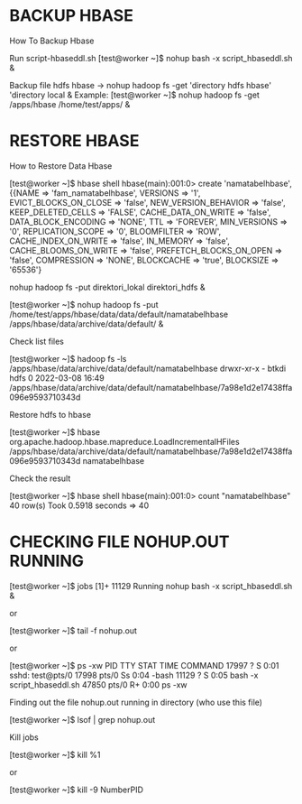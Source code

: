 # BACKUP HBASE
How To Backup Hbase

Run script-hbaseddl.sh
  [test@worker ~]$ nohup bash -x script_hbaseddl.sh &
 
Backup file hdfs hbase -> nohup hadoop fs -get 'directory hdfs hbase' 'directory local &
Example:
  [test@worker ~]$ nohup hadoop fs -get /apps/hbase /home/test/apps/ &
  
# RESTORE HBASE
How to Restore Data Hbase

  [test@worker ~]$ hbase shell
  hbase(main):001:0> create 'namatabelhbase',{{NAME => 'fam_namatabelhbase', VERSIONS => '1', EVICT_BLOCKS_ON_CLOSE => 'false', NEW_VERSION_BEHAVIOR => 'false',     KEEP_DELETED_CELLS => 'FALSE', CACHE_DATA_ON_WRITE => 'false', DATA_BLOCK_ENCODING => 'NONE', TTL => 'FOREVER', MIN_VERSIONS => '0', REPLICATION_SCOPE => '0', BLOOMFILTER => 'ROW', CACHE_INDEX_ON_WRITE => 'false', IN_MEMORY => 'false', CACHE_BLOOMS_ON_WRITE => 'false', PREFETCH_BLOCKS_ON_OPEN => 'false', COMPRESSION => 'NONE', BLOCKCACHE => 'true', BLOCKSIZE => '65536'}

nohup hadoop fs -put direktori_lokal direktori_hdfs &
  
  [test@worker ~]$ nohup hadoop fs -put /home/test/apps/hbase/data/data/default/namatabelhbase /apps/hbase/data/archive/data/default/ &

Check list files
  
  [test@worker ~]$ hadoop fs -ls /apps/hbase/data/archive/data/default/namatabelhbase
  drwxr-xr-x   - btkdi hdfs          0 2022-03-08 16:49 /apps/hbase/data/archive/data/default/namatabelhbase/7a98e1d2e17438ffa096e9593710343d

Restore hdfs to hbase
  
  [test@worker ~]$ hbase org.apache.hadoop.hbase.mapreduce.LoadIncrementalHFiles /apps/hbase/data/archive/data/default/namatabelhbase/7a98e1d2e17438ffa096e9593710343d namatabelhbase

Check the result
  
  [test@worker ~]$ hbase shell
  hbase(main):001:0> count "namatabelhbase"
  40 row(s)
  Took 0.5918 seconds
  => 40

# CHECKING FILE NOHUP.OUT RUNNING

  [test@worker ~]$ jobs
  [1]+ 11129 Running                 nohup bash -x script_hbaseddl.sh &
  
  or
  
  [test@worker ~]$ tail -f nohup.out
  
  or
  
  [test@worker ~]$ ps -xw
  PID TTY      STAT   TIME COMMAND
  17997 ?        S      0:01 sshd: test@pts/0
  17998 pts/0    Ss     0:04 -bash
  11129 ?        S      0:05 bash -x script_hbaseddl.sh
  47850 pts/0    R+     0:00 ps -xw
  
Finding out the file nohup.out running in directory (who use this file)
  
  [test@worker ~]$ lsof | grep nohup.out
  
Kill jobs
  
  [test@worker ~]$ kill %1
  
  or 
  
  [test@worker ~]$ kill -9 NumberPID
